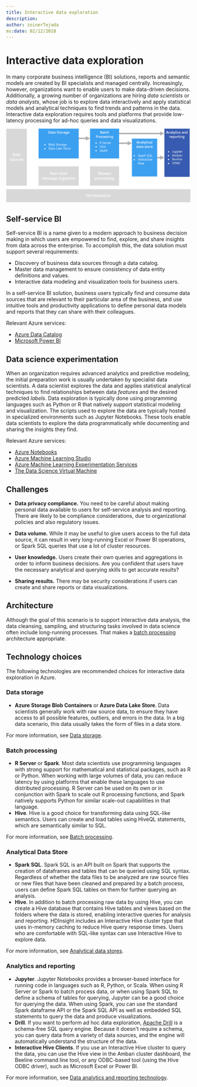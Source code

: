 ```yaml
---
title: Interactive data exploration
description: 
author: zoinerTejada
ms:date: 02/12/2018
---
```


# Interactive data exploration

In many corporate business intelligence (BI) solutions, reports and semantic models are created by BI specialists and managed centrally. Increasingly, however, organizations want to enable users to make data-driven decisions. Additionally, a growing number of organizations are hiring *data scientists* or *data analysts*, whose job is to explore data interactively and apply statistical models and analytical techniques to find trends and patterns in the data. Interactive data exploration requires tools and platforms that provide low-latency processing for ad-hoc queries and data visualizations.

![](./images/data-exploration.png)

## Self-service BI

Self-service BI is a name given to a modern approach to business decision making in which users are empowered to find, explore, and share insights from data across the enterprise. To accomplish this, the data solution must support several requirements:

* Discovery of business data sources through a data catalog.
* Master data management to ensure consistency of data entity definitions and values.
* Interactive data modeling and visualization tools for business users.

In a self-service BI solution, business users typically find and consume data sources that are relevant to their particular area of the business, and use intuitive tools and productivity applications to define personal data models and reports that they can share with their colleagues.

Relevant Azure services:

- [Azure Data Catalog](/azure/data-catalog/data-catalog-what-is-data-catalog)
- [Microsoft Power BI](https://powerbi.microsoft.com/)

## Data science experimentation
When an organization requires advanced analytics and predictive modeling, the initial preparation work is usually undertaken by specialist data scientists. A data scientist explores the data and applies statistical analytical techniques to find relationships between data *features* and the desired predicted *labels*. Data exploration is typically done using programming languages such as Python or R that natively support statistical modeling and visualization. The scripts used to explore the data are typically hosted in specialized environments such as Jupyter Notebooks. These tools enable data scientists to explore the data programmatically while documenting and sharing the insights they find.

Relevant Azure services:

- [Azure Notebooks](https://notebooks.azure.com/)
- [Azure Machine Learning Studio](/azure/machine-learning/studio/what-is-ml-studio)
- [Azure Machine Learning Experimentation Services](/azure/machine-learning/preview/experimentation-service-configuration)
- [The Data Science Virtual Machine](/azure/machine-learning/data-science-virtual-machine/overview)

## Challenges

- **Data privacy compliance.** You need to be careful about making personal data available to users for self-service analysis and reporting. There are likely to be compliance considerations, due to organizational policies and also regulatory issues. 

- **Data volume.** While it may be useful to give users access to the full data source, it can result in very long-running Excel or Power BI operations, or Spark SQL queries that use a lot of cluster resources.

- **User knowledge.** Users create their own queries and aggregations in order to inform business decisions. Are you confident that users have the necessary analytical and querying skills to get accurate results?

- **Sharing results.** There may be security considerations if users can create and share reports or data visualizations.

## Architecture

Although the goal of this scenario is to support interactive data analysis, the data cleansing, sampling, and structuring tasks involved in data science often include long-running processes. That makes a [batch processing](../big-data/batch-processing.md) architecture appropriate.

## Technology choices

The following technologies are recommended choices for interactive data exploration in Azure.

### Data storage

- **Azure Storage Blob Containers** or **Azure Data Lake Store**. Data scientists generally work with raw source data, to ensure they have access to all possible features, outliers, and errors in the data. In a big data scenario, this data usually takes the form of files in a data store.

For more information, see [Data storage](../technology-choices/data-storage.md).

### Batch processing

- **R Server** or **Spark**. Most data scientists use programming languages with strong support for mathematical and statistical packages, such as R or Python. When working with large volumes of data, you can reduce latency by using platforms that enable these languages to use distributed processing. R Server can be used on its own or in conjunction with Spark to scale out R processing functions, and Spark natively supports Python for similar scale-out capabilities in that language.
- **Hive**. Hive is a good choice for transforming data using SQL-like semantics. Users can create and load tables using HiveQL statements, which are semantically similar to SQL.

For more information, see [Batch processing](../technology-choices/batch-processing.md).

### Analytical Data Store

- **Spark SQL**. Spark SQL is an API built on Spark that supports the creation of dataframes and tables that can be queried using SQL syntax. Regardless of whether the data files to be analyzed are raw source files or new files that have been cleaned and prepared by a batch process, users can define Spark SQL tables on them for further querying an analysis. 
- **Hive**. In addition to batch processing raw data by using Hive, you can create a Hive database that contains Hive tables and views based on the folders where the data is stored, enabling interactive queries for analysis and reporting. HDInsight includes an Interactive Hive cluster type that uses in-memory caching to reduce Hive query response times. Users who are comfortable with SQL-like syntax can use Interactive Hive to explore data.

For more information, see [Analytical data stores](../technology-choices/analytical-data-stores.md).

### Analytics and reporting

- **Jupyter**. Jupyter Notebooks provides a browser-based interface for running code in languages such as R, Python, or Scala. When using R Server or Spark to batch process data, or when using Spark SQL to define a schema of tables for querying, Jupyter can be a good choice for querying the data. When using Spark, you can use the standard Spark dataframe API or the Spark SQL API as well as embedded SQL statements to query the data and produce visualizations.
- **Drill**. If you want to perform ad hoc data exploration, [Apache Drill](https://drill.apache.org/) is a schema-free SQL query engine. Because it doesn't require a schema, you can query data from a variety of data sources, and the engine will automatically understand the structure of the data.
- **Interactive Hive Clients**. If you use an Interactive Hive cluster to query the data, you can use the Hive view in the Ambari cluster dashboard, the Beeline command line tool, or any ODBC-based tool (using the Hive ODBC driver), such as Microsoft Excel or Power BI.

For more information, see [Data analytics and reporting technology](../technology-choices/analysis-visualizations-reporting.md).

